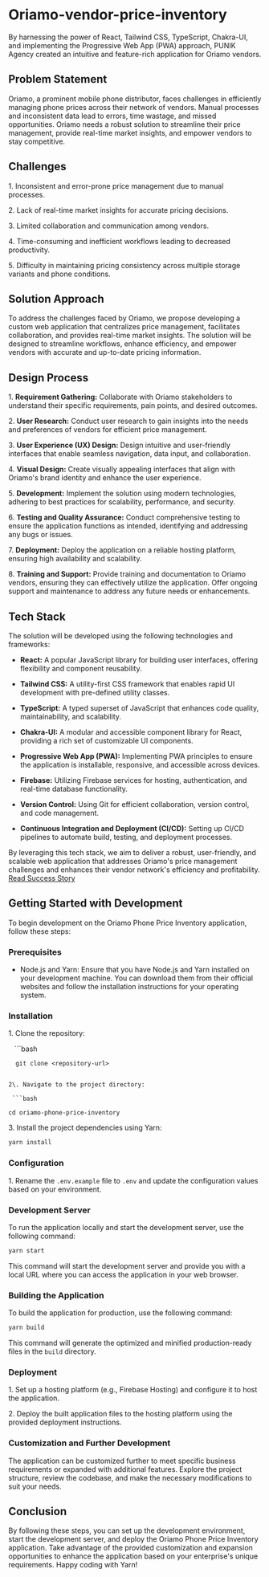 # Oriamo-vendor-price-inventory
By harnessing the power of React, Tailwind CSS, TypeScript, Chakra-UI, and implementing the Progressive Web App (PWA) approach, PUNIK Agency created an intuitive and feature-rich application for Oriamo vendors. 


## Problem Statement

Oriamo, a prominent mobile phone distributor, faces challenges in efficiently managing phone prices across their network of vendors. Manual processes and inconsistent data lead to errors, time wastage, and missed opportunities. Oriamo needs a robust solution to streamline their price management, provide real-time market insights, and empower vendors to stay competitive.

## Challenges

1\. Inconsistent and error-prone price management due to manual processes.

2\. Lack of real-time market insights for accurate pricing decisions.

3\. Limited collaboration and communication among vendors.

4\. Time-consuming and inefficient workflows leading to decreased productivity.

5\. Difficulty in maintaining pricing consistency across multiple storage variants and phone conditions.

## Solution Approach

To address the challenges faced by Oriamo, we propose developing a custom web application that centralizes price management, facilitates collaboration, and provides real-time market insights. The solution will be designed to streamline workflows, enhance efficiency, and empower vendors with accurate and up-to-date pricing information.

## Design Process

1\. **Requirement Gathering:** Collaborate with Oriamo stakeholders to understand their specific requirements, pain points, and desired outcomes.

2\. **User Research:** Conduct user research to gain insights into the needs and preferences of vendors for efficient price management.

3\. **User Experience (UX) Design:** Design intuitive and user-friendly interfaces that enable seamless navigation, data input, and collaboration.

4\. **Visual Design:** Create visually appealing interfaces that align with Oriamo's brand identity and enhance the user experience.

5\. **Development:** Implement the solution using modern technologies, adhering to best practices for scalability, performance, and security.

6\. **Testing and Quality Assurance:** Conduct comprehensive testing to ensure the application functions as intended, identifying and addressing any bugs or issues.

7\. **Deployment:** Deploy the application on a reliable hosting platform, ensuring high availability and scalability.

8\. **Training and Support:** Provide training and documentation to Oriamo vendors, ensuring they can effectively utilize the application. Offer ongoing support and maintenance to address any future needs or enhancements.

## Tech Stack

The solution will be developed using the following technologies and frameworks:

- **React:** A popular JavaScript library for building user interfaces, offering flexibility and component reusability.

- **Tailwind CSS:** A utility-first CSS framework that enables rapid UI development with pre-defined utility classes.

- **TypeScript:** A typed superset of JavaScript that enhances code quality, maintainability, and scalability.

- **Chakra-UI:** A modular and accessible component library for React, providing a rich set of customizable UI components.

- **Progressive Web App (PWA):** Implementing PWA principles to ensure the application is installable, responsive, and accessible across devices.

- **Firebase:** Utilizing Firebase services for hosting, authentication, and real-time database functionality.

- **Version Control:** Using Git for efficient collaboration, version control, and code management.

- **Continuous Integration and Deployment (CI/CD):** Setting up CI/CD pipelines to automate build, testing, and deployment processes.

By leveraging this tech stack, we aim to deliver a robust, user-friendly, and scalable web application that addresses Oriamo's price management challenges and enhances their vendor network's efficiency and profitability.
[Read Success Story](https://docs.google.com/document/d/1P4m5nX4HStwACXpWS50gLWxDJMWQUDsnHwZLMwYwUAI/edit?usp=sharing) 

## Getting Started with Development

To begin development on the Oriamo Phone Price Inventory application, follow these steps:

### Prerequisites

- Node.js and Yarn: Ensure that you have Node.js and Yarn installed on your development machine. You can download them from their official websites and follow the installation instructions for your operating system.

### Installation

1\. Clone the repository:

   ```bash
   
      git clone <repository-url>
   
   ```

2\. Navigate to the project directory:

 ```bash
   
cd oriamo-phone-price-inventory
   
```

3\. Install the project dependencies using Yarn:

```bash
yarn install
```

### Configuration

1\. Rename the `.env.example` file to `.env` and update the configuration values based on your environment.

### Development Server

To run the application locally and start the development server, use the following command:

```bash
yarn start
```

This command will start the development server and provide you with a local URL where you can access the application in your web browser.

### Building the Application

To build the application for production, use the following command:

```bash
yarn build
```

This command will generate the optimized and minified production-ready files in the `build` directory.

### Deployment

1\. Set up a hosting platform (e.g., Firebase Hosting) and configure it to host the application.

2\. Deploy the built application files to the hosting platform using the provided deployment instructions.

### Customization and Further Development

The application can be customized further to meet specific business requirements or expanded with additional features. Explore the project structure, review the codebase, and make the necessary modifications to suit your needs.

## Conclusion

By following these steps, you can set up the development environment, start the development server, and deploy the Oriamo Phone Price Inventory application. Take advantage of the provided customization and expansion opportunities to enhance the application based on your enterprise's unique requirements. Happy coding with Yarn!

